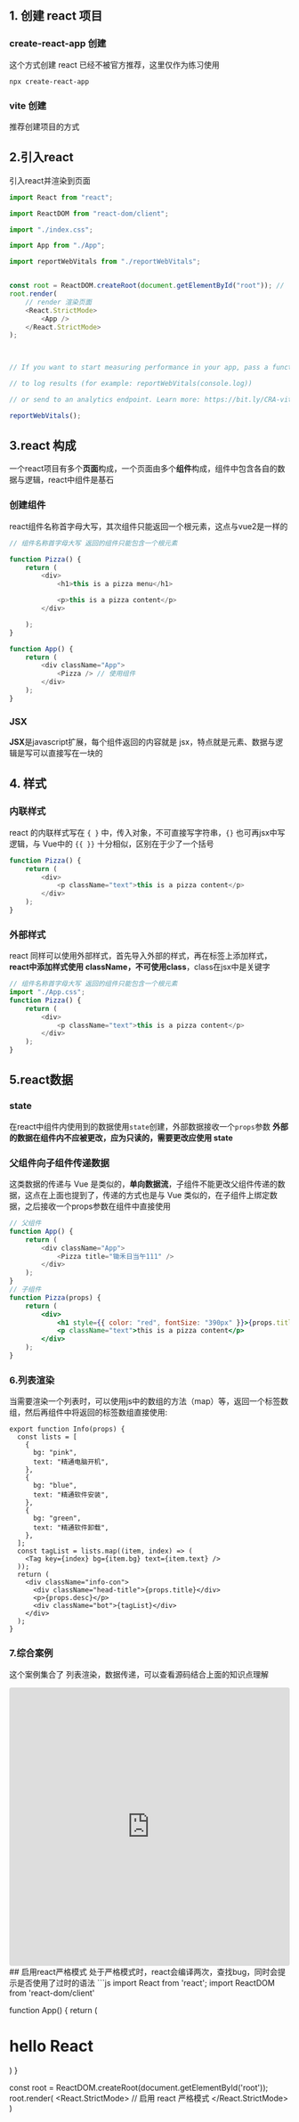 ## 1. 创建 react 项目
### create-react-app 创建
这个方式创建 react 已经不被官方推荐，这里仅作为练习使用
```shell
npx create-react-app
```

### vite 创建
推荐创建项目的方式


## 2.引入react
引入react并渲染到页面
```js
import React from "react";

import ReactDOM from "react-dom/client";

import "./index.css";

import App from "./App";

import reportWebVitals from "./reportWebVitals";


const root = ReactDOM.createRoot(document.getElementById("root")); //  创建html的根节点
root.render(
    // render 渲染页面
    <React.StrictMode>
        <App />
    </React.StrictMode>
);

  

// If you want to start measuring performance in your app, pass a function

// to log results (for example: reportWebVitals(console.log))

// or send to an analytics endpoint. Learn more: https://bit.ly/CRA-vitals

reportWebVitals();
```

## 3.react 构成
一个react项目有多个**页面**构成，一个页面由多个**组件**构成，组件中包含各自的数据与逻辑，react中组件是基石

### 创建组件
react组件名称首字母大写，其次组件只能返回一个根元素，这点与vue2是一样的
```js
// 组件名称首字母大写 返回的组件只能包含一个根元素

function Pizza() {
    return (
        <div>
            <h1>this is a pizza menu</h1>

            <p>this is a pizza content</p>
        </div>

    );
}

function App() {
    return (
        <div className="App">
            <Pizza /> // 使用组件
        </div>
    );
}
```

### JSX
**JSX**是javascript扩展，每个组件返回的内容就是 jsx，特点就是元素、数据与逻辑是写可以直接写在一块的


## 4. 样式

### 内联样式
react 的内联样式写在 `{ }` 中，传入对象，不可直接写字符串，`{}` 也可再jsx中写逻辑，与 Vue中的 `{{ }}` 十分相似，区别在于少了一个括号
```jsx
function Pizza() {
    return (
        <div>
            <p className="text">this is a pizza content</p>
        </div>
    );
}
```

### 外部样式
react 同样可以使用外部样式，首先导入外部的样式，再在标签上添加样式，**react中添加样式使用 className，不可使用class**，class在jsx中是关键字
```jsx
// 组件名称首字母大写 返回的组件只能包含一个根元素
import "./App.css";
function Pizza() {
    return (
        <div>
            <p className="text">this is a pizza content</p>
        </div>
    );
}
```

## 5.react数据
### state
在react中组件内使用到的数据使用`state`创建，外部数据接收一个`props`参数
**外部的数据在组件内不应被更改，应为只读的，需要更改应使用 state**
### 父组件向子组件传递数据
这类数据的传递与 Vue 是类似的，**单向数据流**，子组件不能更改父组件传递的数据，这点在上面也提到了，传递的方式也是与 Vue 类似的，在子组件上绑定数据，之后接收一个props参数在组件中直接使用
```jsx
// 父组件
function App() {
    return (
        <div className="App">
            <Pizza title="锄禾日当午111" />
        </div>
    );
}
// 子组件
function Pizza(props) {
    return (
        <div>
            <h1 style={{ color: "red", fontSize: "390px" }}>{props.title}</h1>
            <p className="text">this is a pizza content</p>
        </div>
    );
}

```

### 6.列表渲染
当需要渲染一个列表时，可以使用js中的数组的方法（map）等，返回一个标签数组，然后再组件中将返回的标签数组直接使用:
```JSX
export function Info(props) {
  const lists = [
    {
      bg: "pink",
      text: "精通电脑开机",
    },
    {
      bg: "blue",
      text: "精通软件安装",
    },
    {
      bg: "green",
      text: "精通软件卸载",
    },
  ];
  const tagList = lists.map((item, index) => (
    <Tag key={index} bg={item.bg} text={item.text} />
  ));
  return (
    <div className="info-con">
      <div className="head-title">{props.title}</div>
      <p>{props.desc}</p>
      <div className="bot">{tagList}</div>
    </div>
  );
}
```

### 7.综合案例
这个案例集合了 列表渲染，数据传递，可以查看源码结合上面的知识点理解
<iframe src="https://codesandbox.io/embed/qkkhdl?view=editor+%2B+preview&module=%2Fsrc%2Fmycard.js"
     style="width:100%; height: 500px; border:0; border-radius: 4px; overflow:hidden;"
     title="卡片"
     allow="accelerometer; ambient-light-sensor; camera; encrypted-media; geolocation; gyroscope; hid; microphone; midi; payment; usb; vr; xr-spatial-tracking"
     sandbox="allow-forms allow-modals allow-popups allow-presentation allow-same-origin allow-scripts"
   ></iframe>
## 启用react严格模式
处于严格模式时，react会编译两次，查找bug，同时会提示是否使用了过时的语法
```js
import React from 'react';
import ReactDOM from 'react-dom/client'

function App() {
	return (
		<h1>hello React</h1>
	)
}

const root = ReactDOM.createRoot(document.getElementById('root'));
root.render(
	<React.StrictMode> // 启用 react 严格模式
		<App />
	</React.StrictMode>
)
```

